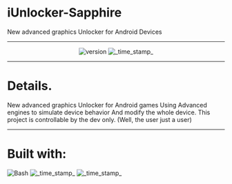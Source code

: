 # iUnlocker-Sapphire
New advanced graphics Unlocker for Android Devices
***
<div align="center">
  <!-- Version -->
    <img src="https://img.shields.io/badge/Version-v1.0-purple.svg?longCache=true&style=popout-triangle"
      alt="version" />
  <!-- build-date -->
    <img src="https://img.shields.io/badge/build date-Apr 12, 2022-white.svg?longCache=true&style=flat-triangle"
      alt="_time_stamp_" />
</div>

***
# Details.
New advanced graphics Unlocker for Android games
Using Advanced engines to simulate device behavior 
And modify the whole device.
This project is controllable by the dev only.
(Well, the user just a user)
***
# Built with:
<div align="left">
  <!-- Bash -->
    <img src="https://img.shields.io/badge/🥇Bash-purple.svg?longCache=true&style=popout-triangle"
      alt="Bash" />
  <!-- cpp -->
    <img src="https://img.shields.io/badge/🥈C++-white.svg?longCache=true&style=flat-triangle"
      alt="_time_stamp_" />
  <!-- Java -->
    <img src="https://img.shields.io/badge/🥉Java-indigo.svg?longCache=true&style=flat-triangle"
      alt="_time_stamp_" />
</div>
